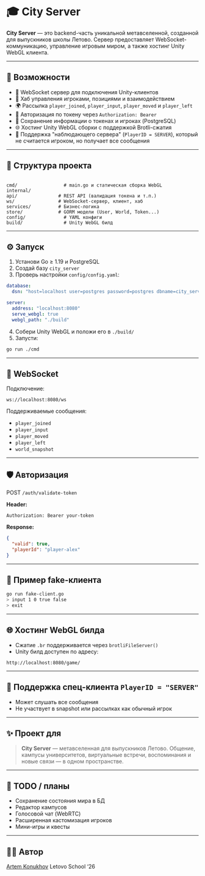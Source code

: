 # 🎓 City Server

**City Server** — это backend-часть уникальной метавселенной, созданной для выпускников школы Летово. Сервер предоставляет WebSocket-коммуникацию, управление игровым миром, а также хостинг Unity WebGL клиента.

---

## 🚀 Возможности

- 🔌 WebSocket сервер для подключения Unity-клиентов
- 🧠 Хаб управления игроками, позициями и взаимодействием
- 🌍 Рассылка `player_joined`, `player_input`, `player_moved` и `player_left`
- 🔐 Авторизация по токену через `Authorization: Bearer`
- 💾 Сохранение информации о токенах и игроках (PostgreSQL)
- 🌐 Хостинг Unity WebGL сборки с поддержкой Brotli-сжатия
- 🧭 Поддержка "наблюдающего сервера" (`PlayerID = SERVER`), который не считается игроком, но получает все сообщения

---

## 📁 Структура проекта

```

cmd/                 # main.go и статическая сборка WebGL
internal/
api/               # REST API (валидация токена и т.п.)
ws/                # WebSocket-сервер, клиент, хаб
services/          # Бизнес-логика
store/             # GORM модели (User, World, Token...)
config/              # YAML конфиги
build/               # Unity WebGL билд

````

---

## ⚙️ Запуск

1. Установи Go ≥ 1.19 и PostgreSQL
2. Создай базу `city_server`
3. Проверь настройки `config/config.yaml`:

```yaml
database:
  dsn: "host=localhost user=postgres password=postgres dbname=city_server sslmode=disable"

server:
  address: "localhost:8080"
  serve_webgl: true
  webgl_path: "./build"
````

4. Собери Unity WebGL и положи его в `./build/`
5. Запусти:

```bash
go run ./cmd
```

---

## 🔌 WebSocket

Подключение:

```
ws://localhost:8080/ws
```

Поддерживаемые сообщения:

* `player_joined`
* `player_input`
* `player_moved`
* `player_left`
* `world_snapshot`

---

## 🛡️ Авторизация

POST `/auth/validate-token`

**Header:**

```
Authorization: Bearer your-token
```

**Response:**

```json
{
  "valid": true,
  "playerId": "player-alex"
}
```

---

## 🧪 Пример fake-клиента

```bash
go run fake-client.go
> input 1 0 true false
> exit
```

---

## 🌐 Хостинг WebGL билда

* Сжатие `.br` поддерживается через `brotliFileServer()`
* Unity билд доступен по адресу:

```
http://localhost:8080/game/
```

---

## 🧠 Поддержка спец-клиента `PlayerID = "SERVER"`

* Может слушать все сообщения
* Не участвует в snapshot или рассылках как обычный игрок

---

## ✨ Проект для

> **City Server** — метавселенная для выпускников Летово. Общение, кампусы университетов, виртуальные встречи, воспоминания и новые связи — в одном пространстве.

---

## 📌 TODO / планы

* Сохранение состояния мира в БД
* Редактор кампусов
* Голосовой чат (WebRTC)
* Расширенная кастомизация игроков
* Мини-игры и квесты

---

## 🧑‍💻 Автор

[Artem Konukhov](https://github.com/IceDarold)
Letovo School ‘26
